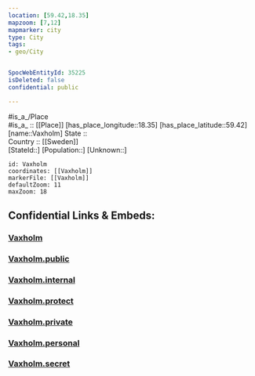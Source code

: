 ```yaml
---
location: [59.42,18.35] 
mapzoom: [7,12] 
mapmarker: city 
type: City
tags:
- geo/City


SpocWebEntityId: 35225
isDeleted: false
confidential: public

---
```

#is_a_/Place  
#is_a_ :: [[Place]] 
[has_place_longitude::18.35] 
[has_place_latitude::59.42] 
[name::Vaxholm] 
State ::  
Country :: [[Sweden]]  
[StateId::] 
[Population::] 
[Unknown::] 


```leaflet
id: Vaxholm
coordinates: [[Vaxholm]] 
markerFile: [[Vaxholm]] 
defaultZoom: 11 
maxZoom: 18
```


## Confidential Links & Embeds: 

### [Vaxholm](/_Standards/Earth/Continent/Europe/Europe~North/Sweden/City/Vaxholm.md) 

### [Vaxholm.public](/_public/Earth/Continent/Europe/Europe~North/Sweden/City/Vaxholm.public.md) 

### [Vaxholm.internal](/_internal/Earth/Continent/Europe/Europe~North/Sweden/City/Vaxholm.internal.md) 

### [Vaxholm.protect](/_protect/Earth/Continent/Europe/Europe~North/Sweden/City/Vaxholm.protect.md) 

### [Vaxholm.private](/_private/Earth/Continent/Europe/Europe~North/Sweden/City/Vaxholm.private.md) 

### [Vaxholm.personal](/_personal/Earth/Continent/Europe/Europe~North/Sweden/City/Vaxholm.personal.md) 

### [Vaxholm.secret](/_secret/Earth/Continent/Europe/Europe~North/Sweden/City/Vaxholm.secret.md)

